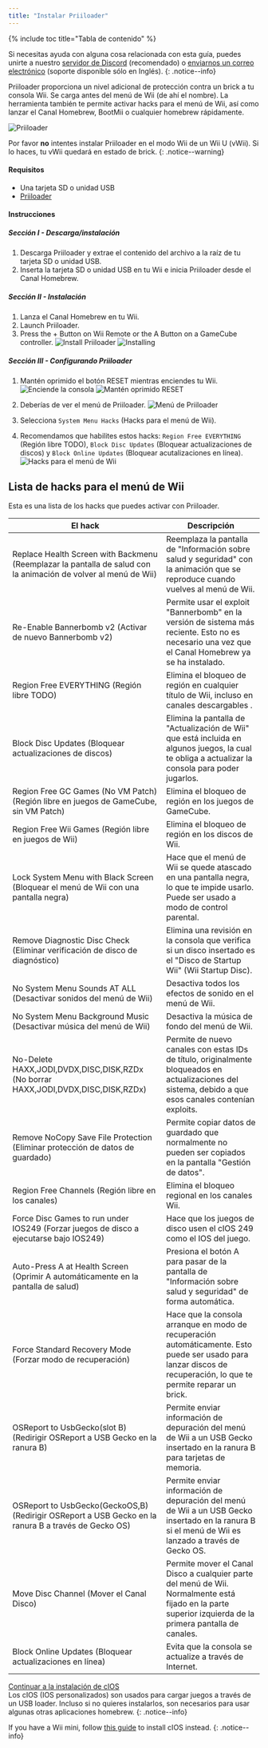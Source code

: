 ```yaml
---
title: "Instalar Priiloader"
---
```


{% include toc title="Tabla de contenido" %}

Si necesitas ayuda con alguna cosa relacionada con esta guía, puedes unirte a nuestro [servidor de Discord](https://discord.gg/b4Y7jfD) (recomendado) o [enviarnos un correo electrónico](mailto:support@riiconnect24.net) (soporte disponible sólo en Inglés).
{: .notice--info}

Priiloader proporciona un nivel adicional de protección contra un brick a tu consola Wii. Se carga antes del menú de Wii (de ahí el nombre). La herramienta también te permite activar hacks para el menú de Wii, así como lanzar el Canal Homebrew, BootMii o cualquier homebrew rápidamente.

![Priiloader](/images/priiloader.jpg)

Por favor **no** intentes instalar Priiloader en el modo Wii de un Wii U (vWii). Si lo haces, tu vWii quedará en estado de brick.
{: .notice--warning}

#### Requisitos
* Una tarjeta SD o unidad USB
* [Priiloader](/assets/files/Priiloader_v0_8_2.zip)

#### Instrucciones
##### Sección I - Descarga/instalación

1. Descarga Priiloader y extrae el contenido del archivo a la raíz de tu tarjeta SD o unidad USB.
2. Inserta la tarjeta SD o unidad USB en tu Wii e inicia Priiloader desde el Canal Homebrew.

##### Sección II - Instalación

1. Lanza el Canal Homebrew en tu Wii.
2. Launch Priiloader.
3. Press the + Button on Wii Remote or the A Button on a GameCube controller. ![Install Priiloader](/images/Priiloader/2.png) ![Installing](/images/Priiloader/3.png)

##### Sección III - Configurando Priiloader

1. Mantén oprimido el botón RESET mientras enciendes tu Wii. ![Enciende la consola](/images/Priiloader/5.jpg) ![Mantén oprimido RESET](/images/Priiloader/4.jpg)

2. Deberías de ver el menú de Priiloader. ![Menú de Priiloader](/images/Priiloader/6.png)
3. Selecciona `System Menu Hacks` (Hacks para el menú de Wii).
4. Recomendamos que habilites estos hacks: `Region Free EVERYTHING` (Región libre TODO), `Block Disc Updates` (Bloquear actualizaciones de discos) y `Block Online Updates` (Bloquear acutalizaciones en línea). ![Hacks para el menú de Wii](/images/Priiloader/7.png)

## Lista de hacks para el menú de Wii

Esta es una lista de los hacks que puedes activar con Priiloader.

| El hack                                                                                                         | Descripción                                                                                                                                                        |
| --------------------------------------------------------------------------------------------------------------- | ------------------------------------------------------------------------------------------------------------------------------------------------------------------ |
| Replace Health Screen with Backmenu (Reemplazar la pantalla de salud con la animación de volver al menú de Wii) | Reemplaza la pantalla de "Información sobre salud y seguridad" con la animación que se reproduce cuando vuelves al menú de Wii.                                    |
| Re-Enable Bannerbomb v2 (Activar de nuevo Bannerbomb v2)                                                        | Permite usar el exploit "Bannerbomb" en la versión de sistema más reciente. Esto no es necesario una vez que el Canal Homebrew ya se ha instalado.                 |
| Region Free EVERYTHING (Región libre TODO)                                                                      | Elimina el bloqueo de región en cualquier título de Wii, incluso en canales descargables .                                                                         |
| Block Disc Updates (Bloquear actualizaciones de discos)                                                         | Elimina la pantalla de "Actualización de Wii" que está incluida en algunos juegos, la cual te obliga a actualizar la consola para poder jugarlos.                  |
| Region Free GC Games (No VM Patch) (Región libre en juegos de GameCube, sin VM Patch)                           | Elimina el bloqueo de región en los juegos de GameCube.                                                                                                            |
| Region Free Wii Games (Región libre en juegos de Wii)                                                           | Elimina el bloqueo de región en los discos de Wii.                                                                                                                 |
| Lock System Menu with Black Screen (Bloquear el menú de Wii con una pantalla negra)                             | Hace que el menú de Wii se quede atascado en una pantalla negra, lo que te impide usarlo. Puede ser usado a modo de control parental.                              |
| Remove Diagnostic Disc Check (Eliminar verificación de disco de diagnóstico)                                    | Elimina una revisión en la consola que verifica si un disco insertado es el "Disco de Startup Wii" (Wii Startup Disc).                                             |
| No System Menu Sounds AT ALL (Desactivar sonidos del menú de Wii)                                               | Desactiva todos los efectos de sonido en el menú de Wii.                                                                                                           |
| No System Menu Background Music (Desactivar música del menú de Wii)                                             | Desactiva la música de fondo del menú de Wii.                                                                                                                      |
| No-Delete HAXX,JODI,DVDX,DISC,DISK,RZDx (No borrar HAXX,JODI,DVDX,DISC,DISK,RZDx)                               | Permite de nuevo canales con estas IDs de título, originalmente bloqueados en actualizaciones del sistema, debido a que esos canales contenían exploits.           |
| Remove NoCopy Save File Protection (Eliminar protección de datos de guardado)                                   | Permite copiar datos de guardado que normalmente no pueden ser copiados en la pantalla "Gestión de datos".                                                         |
| Region Free Channels (Región libre en los canales)                                                              | Elimina el bloqueo regional en los canales Wii.                                                                                                                    |
| Force Disc Games to run under IOS249 (Forzar juegos de disco a ejecutarse bajo IOS249)                          | Hace que los juegos de disco usen el cIOS 249 como el IOS del juego.                                                                                               |
| Auto-Press A at Health Screen (Oprimir A automáticamente en la pantalla de salud)                               | Presiona el botón A para pasar de la pantalla de "Información sobre salud y seguridad" de forma automática.                                                        |
| Force Standard Recovery Mode (Forzar modo de recuperación)                                                      | Hace que la consola arranque en modo de recuperación automáticamente. Esto puede ser usado para lanzar discos de recuperación, lo que te permite reparar un brick. |
| OSReport to UsbGecko(slot B) (Redirigir OSReport a USB Gecko en la ranura B)                                    | Permite enviar información de depuración del menú de Wii a un USB Gecko insertado en la ranura B para tarjetas de memoria.                                         |
| OSReport to UsbGecko(GeckoOS,B) (Redirigir OSReport a USB Gecko en la ranura B a través de Gecko OS)            | Permite enviar información de depuración del menú de Wii a un USB Gecko insertado en la ranura B si el menú de Wii es lanzado a través de Gecko OS.                |
| Move Disc Channel (Mover el Canal Disco)                                                                        | Permite mover el Canal Disco a cualquier parte del menú de Wii. Normalmente está fijado en la parte superior izquierda de la primera pantalla de canales.          |
| Block Online Updates (Bloquear actualizaciones en línea)                                                        | Evita que la consola se actualize a través de Internet.                                                                                                            |

[Continuar a la instalación de cIOS](cios)<br> Los cIOS (IOS personalizados) son usados para cargar juegos a través de un USB loader. Incluso si no quieres instalarlos, son necesarios para usar algunas otras aplicaciones homebrew.
{: .notice--info}

If you have a Wii mini, follow [this guide](cios-mini) to install cIOS instead.
{: .notice--info}
